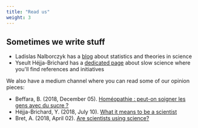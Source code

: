 ```yaml
---
title: "Read us"
weight: 3
---
```


## Sometimes we write stuff

- Ladislas Nalborczyk has a [blog](https://www.barelysignificant.com/post/) about statistics and theories in science 
- Yseult Héjja-Brichard has a [dedicated page](https://yseulthb.github.io/slowscience/) about slow science where you'll find references and initiatives

We also have a medium channel where you can read some of our opinion pieces:
- Beffara, B. (2018, December 05). [Homéopathie : peut-on soigner les gens avec du sucre ?](medium.com/@slowpenscience/retour-sur-la-vid%C3%A9o-le-monde-hom%C3%A9opathie-peut-on-soigner-les-gens-avec-du-sucre-f2e2b30ddd8c)
- Héjja-Brichard, Y. (2018, July 10). [What it means to be a scientist](medium.com/@slowpenscience/what-it-means-to-be-a-scientist-40dffa96ff9f)
- Bret, A. (2018, April 02). [Are scientists using science?](medium.com/@slowpenscience/are-scientist-using-science-bc3a85fd321b)